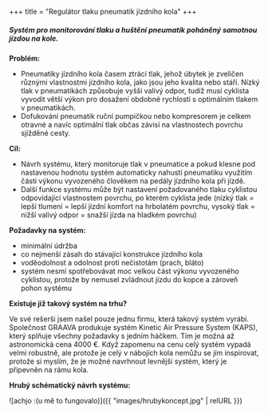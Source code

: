 +++
title = "Regulátor tlaku pneumatik jízdního kola"
+++

##### ***Systém pro monitorování tlaku a huštění pneumatik poháněný samotnou jízdou na kole.***

**Problém:**
- Pneumatiky jízdního kola časem ztrácí tlak, jehož úbytek je zveličen různými vlastnostmi jízdního kola, jako jsou jeho kvalita nebo stáří. Nízký tlak v pneumatikách způsobuje vyšší valivý odpor, tudíž musí cyklista vyvodit větší výkon pro dosažení obdobné rychlosti s optimálním tlakem v pneumatikách. 
- Dofukování pneumatik ruční pumpičkou nebo kompresorem je celkem otravné a navíc optimální tlak občas závisí na vlastnostech povrchu sjížděné cesty.

**Cíl:**
- Návrh systému, který monitoruje tlak v pneumatice a pokud klesne pod nastavenou hodnotu systém automaticky nahustí pneumatiku využitím části výkonu vyvozeného člověkem na pedály jízdního kola při jízdě.
- Další funkce systému může být nastavení požadovaného tlaku cyklistou odpovídající vlastnostem povrchu, po kterém cyklista jede (nízký tlak = lepší tlumení = lepší jízdní komfort na hrbolatém povrchu, vysoký tlak = nižší valivý odpor = snažší jízda na hladkém povrchu)

**Požadavky na systém:**
- minimální údržba
- co nejmenší zásah do stávající konstrukce jízdního kola
- voděodolnost a odolnost proti nečistotám (prach, bláto)
- systém nesmí spotřebovávat moc velkou část výkonu vyvozeného cyklistou, protože by nemusel zvládnout jízdu do kopce a zároveň pohon systému

**Existuje již takový systém na trhu?**

Ve své rešerši jsem našel pouze jednu firmu, která takový systém vyrábí. Společnost GRAAVA produkuje systém Kinetic Air Pressure System (KAPS), který splňuje všechny požadavky s jedním háčkem. Tím je možná až astronomická cena 4000 €. Když zapomenu na cenu celý systém vypadá velmi robustně, ale protože je celý v nábojích kola nemůžu se jím inspirovat, protože si myslím, že je možné navrhnout levnější systém, který je připevněn na rámu kola.

**Hrubý schématický návrh systému:**

![achjo :(u mě to fungovalo)]({{ "images/hrubykoncept.jpg" | relURL }})